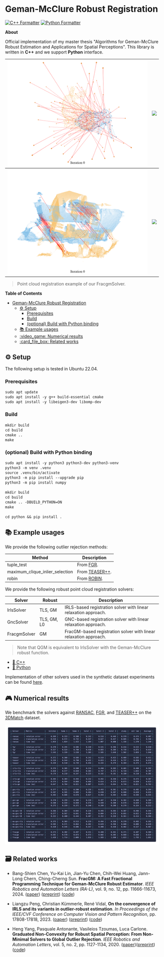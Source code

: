 # Geman-McClure Robust Registration

[![C++ Formatter](https://img.shields.io/badge/C++_Formatter-clang--format_18.1.3-blue?style=flat-square)](https://github.com/llvm/llvm-project/releases/tag/llvmorg-18.1.3)
[![Python Formatter](https://img.shields.io/badge/Python_Formatter-ruff-red?style=flat-square)](https://github.com/astral-sh/ruff)

**About**

Official implementation of my master thesis "Algorithms for Geman-McClure Robust Estimation and Applications for Spatial Perceptions". This library is written in **C++** and we support **Python** interface.

| ![](docs/bunny_iterations.gif)   | ![](docs/bunny_results.gif)   |
| -------------------------------- | ----------------------------- |
| ![](docs/3dmatch_iterations.gif) | ![](docs/3dmatch_results.gif) |

> Point cloud registration example of our FracgmSolver.

**Table of Contents**

- [Geman-McClure Robust Registration](#geman-mcclure-robust-registration)
  - [:gear: Setup](#gear-setup)
    - [Prerequisites](#prerequisites)
    - [Build](#build)
    - [(optional) Build with Python binding](#optional-build-with-python-binding)
  - [:books: Example usages](#books-example-usages)
  - [:video\_game: Numerical results](#video_game-numerical-results)
  - [:card\_file\_box: Related works](#card_file_box-related-works)

## :gear: Setup

The following setup is tested in Ubuntu 22.04.

### Prerequisites
```shell
sudo apt update
sudo apt install -y g++ build-essential cmake
sudo apt install -y libeigen3-dev libomp-dev
```


### Build

```shell
mkdir build
cd build
cmake .. 
make
```

### (optional) Build with Python binding
```shell
sudo apt install -y python3 python3-dev python3-venv
python3 -m venv .venv
source .venv/bin/activate
python3 -m pip install --upgrade pip
python3 -m pip install numpy

mkdir build
cd build
cmake .. -DBUILD_PYTHON=ON
make

cd python && pip install .
```

## :books: Example usages

We provide the following outlier rejection methods:

| Method                          | Description                                                    |
|---------------------------------|----------------------------------------------------------------|
| tuple_test                      | From [FGR](https://github.com/isl-org/FastGlobalRegistration). |
| maximum_clique_inlier_selection | From [TEASER++](https://github.com/MIT-SPARK/TEASER-plusplus). |
| robin                           | From [ROBIN](https://github.com/MIT-SPARK/ROBIN).              |

We provide the following robust point cloud registration solvers:

| Solver       | Robust      | Description                                                       |
|--------------|-------------|-------------------------------------------------------------------|
| IrlsSolver   | TLS, GM     | IRLS-based registration solver with linear relaxation approach.   |
| GncSolver    | TLS, GM, L0 | GNC-based registration solver with linear relaxation approach.    |
| FracgmSolver | GM          | FracGM-based registration solver with linear relaxation approach. |

> Note that QGM is equivalent to IrlsSolver with the Geman-McClure robust function.

- [:croissant: C++](examples/cpp)
- [:snake: Python](examples/python)

Implementation of other solvers used in the synthetic dataset experiments can be found [here](https://github.com/doggydoggy0101/registration). 


## :video_game: Numerical results

We benchmark the solvers against [RANSAC](https://github.com/isl-org/Open3D), [FGR](https://github.com/isl-org/FastGlobalRegistration), and [TEASER++](https://github.com/MIT-SPARK/TEASER-plusplus) on the [3DMatch](https://3dmatch.cs.princeton.edu/) dataset.

![images](docs/3dmatch.png)


## :card_file_box: Related works

- Bang-Shien Chen, Yu-Kai Lin, Jian-Yu Chen, Chih-Wei Huang, Jann-Long Chern, Ching-Cherng Sun. **FracGM: A Fast Fractional Programming Technique for Geman-McClure Robust Estimator**. _IEEE Robotics and Automation Letters (RA-L)_, vol. 9, no. 12, pp. 11666-11673, 2024. ([paper](https://doi.org/10.1109/lra.2024.3495372)) ([preprint](https://arxiv.org/pdf/2409.13978)) ([code](https://github.com/StephLin/FracGM))

- Liangzu Peng, Christian Kümmerle, René Vidal, **On the convergence of IRLS and its variants in outlier-robust estimation**. _In Proceedings of the IEEE/CVF Conference on Computer Vision and Pattern Recognition_, pp. 17808-17818, 2023. ([paper](https://doi.org/10.1109/CVPR52729.2023.01708)) ([preprint](https://openaccess.thecvf.com/content/CVPR2023/papers/Peng_On_the_Convergence_of_IRLS_and_Its_Variants_in_Outlier-Robust_CVPR_2023_paper.pdf)) ([code](https://github.com/liangzu/IRLS-CVPR2023))

- Heng Yang, Pasquale Antonante, Vasileios Tzoumas, Luca Carlone. **Graduated Non-Convexity for Robust Spatial Perception: From Non-Minimal Solvers to Global Outlier Rejection**. _IEEE Robotics and Automation Letters_, vol. 5, no. 2, pp. 1127-1134, 2020. ([paper](https://doi.org/10.1109/LRA.2020.2965893))([preprint](https://arxiv.org/pdf/1909.08605))([code](https://github.com/MIT-SPARK/GNC-and-ADAPT))